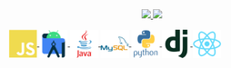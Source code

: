 <!--
**EricBritto14/EricBritto14** is a ✨ _special_ ✨ repository because its `README.md` (this file) appears on your GitHub profile.

Here are some ideas to get you started:

- 🔭 I’m currently working on ...
- 🌱 I’m currently learning ...
- 👯 I’m looking to collaborate on ...
- 🤔 I’m looking for help with ...
- 💬 Ask me about ...
- 📫 How to reach me: ...
- 😄 Pronouns: ...
- ⚡ Fun fact: ...
-->
<div align="center">
  <a href="https://github.com/EricBritto14">
  <img height="160em" src="https://github-readme-stats.vercel.app/api/top-langs/?username=EricBritto14&layout=compact&langs_count=7&theme=dark"/>
  <img height="160em" src="https://github-readme-stats.vercel.app/api?username=EricBritto14&show_icons=true&theme=dark&include_all_commits=true&count_private=true"/>
</div>
<div style="display: inline_block"><br>
  <img align="center" alt="Eric-Js" height="50" width="50" src="https://raw.githubusercontent.com/devicons/devicon/master/icons/javascript/javascript-plain.svg">
  <img align="center" alt="Eric-Android" height="50" width="50" src="https://raw.githubusercontent.com/devicons/devicon/master/icons/androidstudio/androidstudio-original.svg">
  <img align="center" alt="Eric-Js" height="50" width="50" src="https://raw.githubusercontent.com/devicons/devicon/master/icons/java/java-original-wordmark.svg">
  <img align="center" alt="Eric-Js" height="50" width="50" src="https://raw.githubusercontent.com/devicons/devicon/master/icons/mysql/mysql-original-wordmark.svg">
  <img align="center" alt="Eric-Js" height="50" width="50" src="https://raw.githubusercontent.com/devicons/devicon/master/icons/python/python-original-wordmark.svg">  
  <img align="center" alt="Eric-Js" height="50" width="50" src="https://raw.githubusercontent.com/devicons/devicon/master/icons/django/django-plain.svg">  
  <img align="center" alt="Eric-Js" height="50" width="50" src="https://raw.githubusercontent.com/devicons/devicon/master/icons/react/react-original.svg">  
</div>
